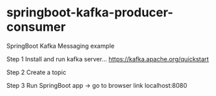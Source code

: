 # springboot-kafka-producer-consumer
SpringBoot Kafka Messaging example



Step 1
Install and run kafka server...
https://kafka.apache.org/quickstart

Step 2
Create a topic

Step 3
Run SpringBoot app -> go to browser link localhost:8080
